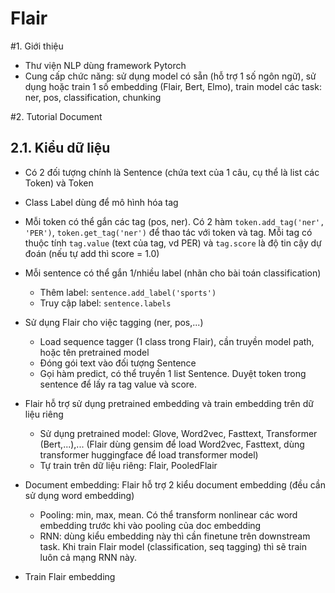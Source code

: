 Flair
=======================

#1. Giới thiệu
* Thư viện NLP dùng framework Pytorch
* Cung cấp chức năng: sử dụng model có sẵn (hỗ trợ 1 số ngôn ngữ), sử dụng hoặc train 1 số embedding (Flair, Bert, Elmo), train model các task: ner, pos, classification, chunking

#2. Tutorial Document
## 2.1. Kiểu dữ liệu
* Có 2 đối tượng chính là Sentence (chứa text của 1 câu, cụ thể là list các Token) và Token
* Class Label dùng để mô hình hóa tag
* Mỗi token có thể gắn các tag (pos, ner). Có 2 hàm ``token.add_tag('ner', 'PER')``, ``token.get_tag('ner')`` để thao tác với token và tag. Mỗi tag có thuộc tính ``tag.value`` (text của tag, vd PER) và ``tag.score`` là độ tin cậy dự đoán (nếu tự add thì score = 1.0)
* Mỗi sentence có thể gắn 1/nhiều label (nhãn cho bài toán classification)
	* Thêm label: ``sentence.add_label('sports')``
	* Truy cập label: ``sentence.labels``

* Sử dụng Flair cho việc tagging (ner, pos,...)
	* Load sequence tagger (1 class trong Flair), cần truyền model path, hoặc tên pretrained model
	* Đóng gói text vào đối tượng Sentence
	* Gọi hàm predict, có thể truyền 1 list Sentence. Duyệt token trong sentence để lấy ra tag value và score.

* Flair hỗ trợ sử dụng pretrained embedding và train embedding trên dữ liệu riêng
	* Sử dụng pretrained model: Glove, Word2vec, Fasttext, Transformer (Bert,...),... (Flair dùng gensim để load Word2vec, Fasttext, dùng transformer huggingface để load transformer model)
	* Tự train trên dữ liệu riêng: Flair, PooledFlair

* Document embedding: Flair hỗ trợ 2 kiểu document embedding (đều cần sử dụng word embedding)
	* Pooling: min, max, mean. Có thể transform nonlinear các word embedding trước khi vào pooling của doc embedding
	* RNN: dùng kiểu embedding này thì cần finetune trên downstream task. Khi train Flair model (classification, seq tagging) thì sẽ train luôn cả mạng RNN này.
	
* Train Flair embedding